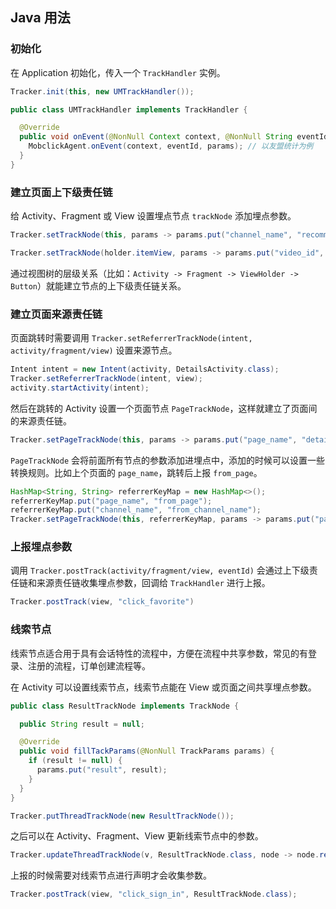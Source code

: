 ## Java 用法

### 初始化

在 Application 初始化，传入一个 `TrackHandler` 实例。

```java
Tracker.init(this, new UMTrackHandler());
```

```java
public class UMTrackHandler implements TrackHandler {

  @Override
  public void onEvent(@NonNull Context context, @NonNull String eventId, @NonNull Map<String, String> params) {
    MobclickAgent.onEvent(context, eventId, params); // 以友盟统计为例
  }
}
```

### 建立页面上下级责任链

给 Activity、Fragment 或 View 设置埋点节点 `trackNode` 添加埋点参数。

```java
Tracker.setTrackNode(this, params -> params.put("channel_name", "recommend"));
```

```java
Tracker.setTrackNode(holder.itemView, params -> params.put("video_id", item.id));
```

通过视图树的层级关系（比如：`Activity -> Fragment -> ViewHolder -> Button`）就能建立节点的上下级责任链关系。

### 建立页面来源责任链

页面跳转时需要调用 `Tracker.setReferrerTrackNode(intent, activity/fragment/view)` 设置来源节点。

```java
Intent intent = new Intent(activity, DetailsActivity.class);
Tracker.setReferrerTrackNode(intent, view);
activity.startActivity(intent);
```

然后在跳转的 Activity 设置一个页面节点 `PageTrackNode`，这样就建立了页面间的来源责任链。

```java
Tracker.setPageTrackNode(this, params -> params.put("page_name", "details"));
```

`PageTrackNode` 会将前面所有节点的参数添加进埋点中，添加的时候可以设置一些转换规则。比如上个页面的 `page_name`，跳转后上报 `from_page`。

```java
HashMap<String, String> referrerKeyMap = new HashMap<>();
referrerKeyMap.put("page_name", "from_page");
referrerKeyMap.put("channel_name", "from_channel_name");
Tracker.setPageTrackNode(this, referrerKeyMap, params -> params.put("page_name", "details"));
```

### 上报埋点参数

调用 `Tracker.postTrack(activity/fragment/view, eventId)` 会通过上下级责任链和来源责任链收集埋点参数，回调给 `TrackHandler` 进行上报。

```java
Tracker.postTrack(view, "click_favorite")
```

### 线索节点

线索节点适合用于具有会话特性的流程中，方便在流程中共享参数，常见的有登录、注册的流程，订单创建流程等。

在 Activity 可以设置线索节点，线索节点能在 View 或页面之间共享埋点参数。

```java
public class ResultTrackNode implements TrackNode {

  public String result = null;

  @Override
  public void fillTackParams(@NonNull TrackParams params) {
    if (result != null) {
      params.put("result", result);
    }
  }
}
```

```java
Tracker.putThreadTrackNode(new ResultTrackNode());
```

之后可以在 Activity、Fragment、View 更新线索节点中的参数。

```java
Tracker.updateThreadTrackNode(v, ResultTrackNode.class, node -> node.result = "success");
```

上报的时候需要对线索节点进行声明才会收集参数。

```java
Tracker.postTrack(view, "click_sign_in", ResultTrackNode.class);
```